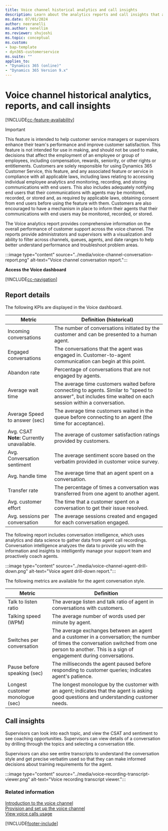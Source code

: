 ```yaml
---
title: Voice channel historical analytics and call insights
description: Learn about the analytics reports and call insights that are available in the voice channel in Contact Center.
ms.date: 07/01/2024
author: neeranelli
ms.author: nenellim
ms.reviewer: shujoshi
ms.topic: conceptual
ms.custom:
- bap-template
- dyn365-customerservice
ms.suite: ""
applies_to:
- "Dynamics 365 (online)"
- "Dynamics 365 Version 9.x"
---
```


# Voice channel historical analytics, reports, and call insights

[!INCLUDE[cc-feature-availability](../../includes/cc-feature-availability.md)]

> [!IMPORTANT]
> This feature is intended to help customer service managers or supervisors enhance their team's performance and improve customer satisfaction. This feature is not intended for use in making, and should not be used to make, decisions that affect the employment of an employee or group of employees, including compensation, rewards, seniority, or other rights or entitlements. Customers are solely responsible for using Dynamics 365 Customer Service, this feature, and any associated feature or service in compliance with all applicable laws, including laws relating to accessing individual employee analytics and monitoring, recording, and storing communications with end users. This also includes adequately notifying end users that their communications with agents may be monitored, recorded, or stored and, as required by applicable laws, obtaining consent from end users before using the feature with them. Customers are also encouraged to have a mechanism in place to inform their agents that their communications with end users may be monitored, recorded, or stored.

The Voice analytics report provides comprehensive information on the overall performance of customer support across the voice channel. The reports provide administrators and supervisors with a visualization and ability to filter across channels, queues, agents, and date ranges to help better understand performance and troubleshoot problem areas.

:::image type="content" source="../media/voice-channel-conversation-report.png" alt-text="Voice channel conversation report.":::

**Access the Voice dashboard**

[!INCLUDE[cc-navigation](../../includes/cc-navigation.md)]

## Report details

The following KPIs are displayed in the Voice dashboard.

| Metric | Definition (historical)  |
|----------------|---------------------|
| Incoming conversations  | The number of conversations initiated by the customer and can be presented to a human agent. |
| Engaged conversations  | The conversations that the agent was engaged in. Customer-to-agent communication can begin at this point. |
| Abandon rate | Percentage of conversations that are not engaged by agents.
| Average wait time | The average time customers waited before connecting to agents. Similar to "speed to answer", but includes time waited on each session within a conversation. |
| Average Speed to answer (sec) | The average time customers waited in the queue before connecting to an agent (the time for acceptance). |
| Avg. CSAT <br> **Note:** Currently unavailable. | The average of customer satisfaction ratings provided by customers.  |
| Avg. Conversation sentiment | The average sentiment score based on the verbatim provided in customer voice survey. |
| Avg. handle time | The average time that an agent spent on a conversation.  |
| Transfer rate | The percentage of times a conversation was transferred from one agent to another agent. |
| Avg. customer effort | The time that a customer spent on a conversation to get their issue resolved. |
| Avg. sessions per conversation | The average sessions created and engaged for each conversation engaged. |

The following report includes conversation intelligence, which uses analytics and data science to gather data from agent call recordings. Conversation intelligence analyzes the data to provide you with the information and insights to intelligently manage your support team and proactively coach agents.

:::image type="content" source="../media/voice-channel-agent-drill-down.png" alt-text="Voice agent drill-down report.":::

The following metrics are available for the agent conversation style.

| Metric  | Definition  |
|----------------|------------|
| Talk to listen ratio | The average listen and talk ratio of agent in conversations with customers.  |
| Talking speed (WPM) | The average number of words used per minute by agent. |
| Switches per conversation | The average exchanges between an agent and a customer in a conversation; the number of times the conversation switched from one person to another. This is a sign of engagement during conversations. |
| Pause before speaking (sec)  | The milliseconds the agent paused before responding to customer queries; indicates agent's patience. |
| Longest customer monologue (sec)  | The longest monologue by the customer with an agent; indicates that the agent is asking good questions and understanding customer needs. |

## Call insights

Supervisors can look into each topic, and view the CSAT and sentiment to see coaching opportunities. Supervisors can view details of a conversation by drilling through the topics and selecting a conversation title.

Supervisors can also see entire transcripts to understand the conversation style and get precise verbatim used so that they can make informed decisions about training requirements for the agent.

:::image type="content" source="../media/voice-recording-transcript-viewer.png" alt-text="Voice recording transcript viewer.":::

### Related information

[Introduction to the voice channel](../administer/voice-channel.md)  
[Provision and set up the voice channel](../administer/voice-channel-install.md)  
[View voice calls usage](../administer/voice-channel-usage.md)  

[!INCLUDE[footer-include](../../includes/footer-banner.md)]
